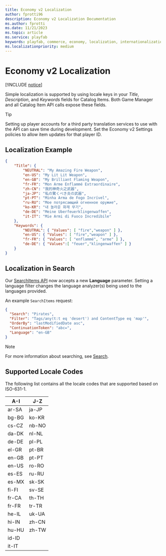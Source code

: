 ```yaml
---
title: Economy v2 Localization
author: fprotti96
description: Economy v2 Localization Documentation
ms.author: fprotti
ms.date: 11/21/2023
ms.topic: article
ms.service: playfab
keywords: playfab, commerce, economy, localization, internationalization, i8n
ms.localizationpriority: medium
---
```


# Economy v2 Localization

[!INCLUDE [notice](../../../includes/_economy-release.md)]

Simple localization is supported by using locale keys in your _Title_, _Description_, and _Keywords_ fields for Catalog Items. Both Game Manager and all Catalog Item API calls expose these fields.

> [!TIP]
> Setting up player accounts for a third party translation services to use with the API can save time during development. Set the Economy v2 Settings policies to allow item updates for that player ID.

## Localization Example

```json
{
    "Title": {
        "NEUTRAL": "My Amazing Fire Weapon",
        "en-US": "My Lit Lit Weapon",
        "en-GB": "My Brilliant Flaming Weapon",
        "fr-FR": "Mon Arme Enflammé Extraordinaire",
        "zh-CN": "我的神奇火之武器",
        "ja-JP": "私の驚くべき炎の武器",
        "pt-PT": "Minha Arma de Fogo Incrível",
        "ru-RU": "Мое потрясающий огненное оружие",
        "ko-KR": "내 놀라운 화재 무기",
        "de-DE": "Meine Uberfeuerklingenwaffen",
        "it-IT": "Mie Armi di Fuoco Incredibile"
    },
    "Keywords": {
        "NEUTRAL": { "Values": [ "fire","weapon" ] },
        "en-US": { "Values": [ "fire","weapon" ] },
        "fr-FR": { "Values": [ "enflammé", "arme" ] },
        "de-DE": { "Values":[ "feuer","klingenwaffen" ] }
    }
}
```

## Localization in Search

Our [SearchItems API](/rest/api/playfab/economy/catalog/search-items) now accepts a new **Language** parameter. Setting a language filter changes the language analyzer(s) being used to the languages provided.

An example `SearchItems` request:

```json
{
  "Search": "Pirates",
  "Filter": "Tags/any(t:t eq 'desert') and ContentType eq 'map'",
  "OrderBy": "lastModifiedDate asc",
  "ContinuationToken": "abc=",
  "Language": "en-GB"
} 
```

> [!NOTE]
> For more information about searching, see [Search](../catalog/search.md).

## Supported Locale Codes

The following list contains all the locale codes that are supported based on ISO-631-1.

|  A-I  |  J-Z  |
| ----- | ----- |
| ar-SA | ja-JP |
| bg-BG | ko-KR |
| cs-CZ | nb-NO |
| da-DK | nl-NL |
| de-DE | pl-PL |
| el-GR | pt-BR |
| en-GB | pt-PT |
| en-US | ro-RO |
| es-ES | ru-RU |
| es-MX | sk-SK |
| fi-FI | sv-SE |
| fr-CA | th-TH |
| fr-FR | tr-TR |
| he-IL | uk-UA |
| hi-IN | zh-CN |
| hu-HU | zh-TW |
| id-ID |       |     
| it-IT |       |